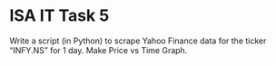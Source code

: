 <h1>ISA IT Task 5 </h1>

Write a script (in Python) to scrape Yahoo Finance data for the ticker “INFY.NS” for 1 day. Make Price vs Time Graph.
